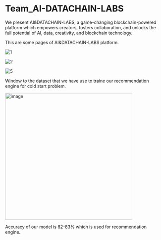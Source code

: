 # Team_AI-DATACHAIN-LABS
We present AI&amp;DATACHAIN-LABS, a game-changing blockchain-powered platform which empowers creators, fosters collaboration, and unlocks the full potential of AI, data, creativity, and blockchain technology. 

This are some pages of AI&DATACHAIN-LABS platform. 

![1](https://github.com/HARSH-DAVE1506/Team_AI-DATACHAIN-LABS/assets/71650330/fe3a9d7d-1de0-4cfa-8e1e-37e6115759ff)

![2](https://github.com/HARSH-DAVE1506/Team_AI-DATACHAIN-LABS/assets/71650330/d9d9da5a-15eb-4510-a70d-3174e255573f)

![5](https://github.com/HARSH-DAVE1506/Team_AI-DATACHAIN-LABS/assets/71650330/6671bc28-bd5e-44b4-90ea-bf52aab13522)

Window to the dataset that we have use to traine our recommendation engine for cold start problem.

<img width="410" alt="image" src="https://github.com/HARSH-DAVE1506/Team_AI-DATACHAIN-LABS/assets/71650330/c781ba79-fdd4-46fd-9d4b-0564d53d5cb3">

Accuracy of our model is 82-83% which is used for recommendation engine.
